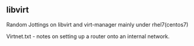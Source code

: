 ## libvirt
Random Jottings on libvirt and virt-manager mainly under rhel7(centos7)

Virtnet.txt - notes on setting up a router onto an internal network.
